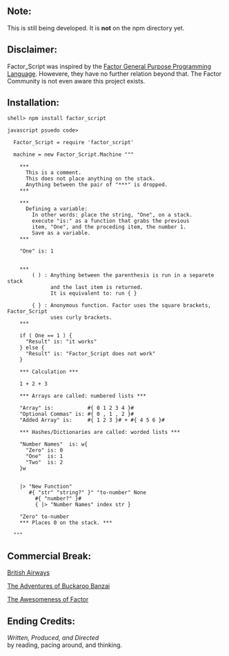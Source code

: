 Note:
----------

This is still being developed. It is **not** on the npm directory yet.

Disclaimer:
-----------

Factor\_Script was inspired by the [Factor General Purpose Programming Language](http://factorcode.org/).
Howevere, they have no further relation beyond that.  The Factor Community is not even aware this project
exists. 

Installation:
-----------------------

    shell> npm install factor_script

    javascript psuedo code>  
    
      Factor_Script = require 'factor_script'
      
      machine = new Factor_Script.Machine """
      
        ***
          This is a comment. 
          This does not place anything on the stack.
          Anything between the pair of "***" is dropped.
        ***

        ***
          Defining a variable:
            In other words: place the string, "One", on a stack.
            execute "is:" as a function that grabs the previous 
            item, "One", and the proceding item, the number 1.
            Save as a variable.
        ***

        "One" is: 1 


        ***
            ( ) : Anything between the parenthesis is run in a separete stack
                  and the last item is returned. 
                  It is equivalent to: run { }
                  
            { } : Anonymous function. Factor uses the square brackets, Factor_Script
                  uses curly brackets.
        ***
        
        if ( One == 1 ) {
          "Result" is: "it works"
        } else {
          "Result" is: "Factor_Script does not work"
        }

        *** Calculation ***
        
        1 + 2 + 3

        *** Arrays are called: numbered lists ***

        "Array" is:           #{ 0 1 2 3 4 }#
        "Optional Commas" is: #{ 0 , 1 , 2 }#
        "Added Array" is:     #{ 1 2 3 }# + #{ 4 5 6 }#

        *** Hashes/Dictionaries are called: worded lists ***

        "Number Names"  is: w{ 
          "Zero" is: 0
          "One"  is: 1
          "Two"  is: 2
        }w


        |> "New Function"
           #{ "str" "string?" }" "to-number" None 
             #{ "number?" }#  
             { |> "Number Names" index str } 

        "Zero" to-number  
        *** Places 0 on the stack. ***
        
      """




    
Commercial Break:
-----------------

[British Airways](http://www.youtube.com/watch?v=Yxbgm9Bmkzw)

[The Adventures of Buckaroo Banzai](http://www.youtube.com/watch?feature=player_detailpage&v=8MqJ3iGBdOo#t=24s)

[The Awesomeness of Factor](http://www.youtube.com/watch?v=f_0QlhYlS8g)

<!-- http://www.amazon.com/dp/B00005JKEX/?tag=miniunicom-20 -->


Ending Credits:
--------------

*Written, Produced, and Directed* <br />
by reading, pacing around, and thinking.




